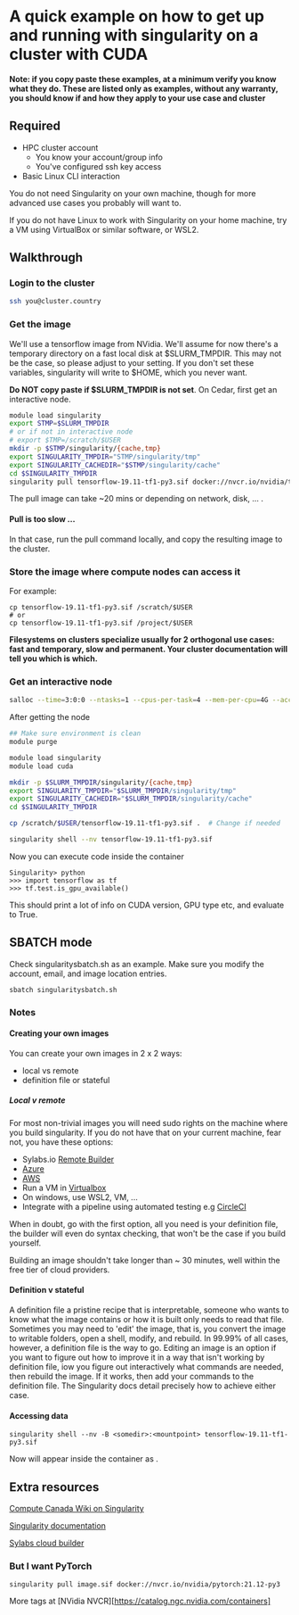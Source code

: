 # A quick example on how to get up and running with singularity on a cluster with CUDA

**Note: if you copy paste these examples, at a minimum verify you know what they do. These are listed only as examples, without any warranty, you should know if and how they apply to your use case and cluster**

## Required
- HPC cluster account
  - You know your account/group info
  - You've configured ssh key access
- Basic Linux CLI interaction

You do not need Singularity on your own machine, though for more advanced use cases you probably will want to.

If you do not have Linux to work with Singularity on your home machine, try a VM using VirtualBox or similar software, or WSL2.

## Walkthrough
### Login to the cluster
```bash
ssh you@cluster.country
```
### Get the image
We'll use a tensorflow image from NVidia.
We'll assume for now there's a temporary directory on a fast local disk at $SLURM_TMPDIR. This may not be the case, so please adjust to your setting.
If you don't set these variables, singularity will write to $HOME, which you never want.

**Do NOT copy paste if $SLURM_TMPDIR is not set**. On Cedar, first get an interactive node.

```bash
module load singularity
export STMP=$SLURM_TMPDIR
# or if not in interactive node
# export $TMP=/scratch/$USER
mkdir -p $STMP/singularity/{cache,tmp}
export SINGULARITY_TMPDIR="STMP/singularity/tmp"
export SINGULARITY_CACHEDIR="$STMP/singularity/cache"
cd $SINGULARITY_TMPDIR
singularity pull tensorflow-19.11-tf1-py3.sif docker://nvcr.io/nvidia/tensorflow:19.11-tf1-py3
```
The pull image can take ~20 mins or depending on network, disk, ... .

#### Pull is too slow ...
In that case, run the pull command locally, and copy the resulting image to the cluster.

### Store the image where compute nodes can access it
For example:
```
cp tensorflow-19.11-tf1-py3.sif /scratch/$USER
# or
cp tensorflow-19.11-tf1-py3.sif /project/$USER
```
**Filesystems on clusters specialize usually for 2 orthogonal use cases: fast and temporary, slow and permanent. Your cluster documentation will tell you which is which.**

### Get an interactive node
```bash
salloc --time=3:0:0 --ntasks=1 --cpus-per-task=4 --mem-per-cpu=4G --account=<YOURGROUP> --gres=gpu:1
```
After getting the node
```bash
## Make sure environment is clean
module purge

module load singularity
module load cuda

mkdir -p $SLURM_TMPDIR/singularity/{cache,tmp}
export SINGULARITY_TMPDIR="$SLURM_TMPDIR/singularity/tmp"
export SINGULARITY_CACHEDIR="$SLURM_TMPDIR/singularity/cache"
cd $SINGULARITY_TMPDIR

cp /scratch/$USER/tensorflow-19.11-tf1-py3.sif .  # Change if needed

singularity shell --nv tensorflow-19.11-tf1-py3.sif
```
Now you can execute code inside the container
```
Singularity> python
>>> import tensorflow as tf
>>> tf.test.is_gpu_available()
```
This should print a lot of info on CUDA version, GPU type etc, and evaluate to True.

## SBATCH mode
Check singularitysbatch.sh as an example. Make sure you modify the account, email, and image location entries.
```
sbatch singularitysbatch.sh
```

### Notes
#### Creating your own images
You can create your own images in 2 x 2 ways:
- local vs remote
- definition file or stateful
##### Local v remote
For most non-trivial images you will need sudo rights on the machine where you build singularity.
If you do not have that on your current machine, fear not, you have these options:

- Sylabs.io [Remote Builder](https://cloud.sylabs.io/builder)
- [Azure](https://azure.microsoft.com/en-us/free/students/)
- [AWS](https://aws.amazon.com/education/awseducate/)
- Run a VM in [Virtualbox](https://www.virtualbox.org/)
- On windows, use WSL2, VM, ...
- Integrate with a pipeline using automated testing e.g [CircleCI](https://circleci.com/)

When in doubt, go with the first option, all you need is your definition file, the builder will even do syntax checking, that won't be the case if you build yourself.

Building an image shouldn't take longer than ~ 30 minutes, well within the free tier of cloud providers.

#### Definition v stateful
A definition file a pristine recipe that is interpretable, someone who wants to know what the image contains or how it is built only needs to read that file.
Sometimes you may need to 'edit' the image, that is, you convert the image to writable folders, open a shell, modify, and rebuild. 
In 99.99% of all cases, however, a definition file is the way to go. 
Editing an image is an option if you want to figure out how to improve it in a way that isn't working by definition file, iow you figure out interactively what commands are needed, then rebuild the image. If it works, then add your commands to the definition file.
The Singularity docs detail precisely how to achieve either case.

#### Accessing data
```
singularity shell --nv -B <somedir>:<mountpoint> tensorflow-19.11-tf1-py3.sif
```
Now <somedir> will appear inside the container as <mountpoint>.


## Extra resources
[Compute Canada Wiki on Singularity](https://docs.computecanada.ca/wiki/Singularity)

[Singularity documentation](https://sylabs.io/docs)

[Sylabs cloud builder](https://cloud.sylabs.io/library)

### But I want PyTorch
```
singularity pull image.sif docker://nvcr.io/nvidia/pytorch:21.12-py3
```
More tags at [NVidia NVCR][https://catalog.ngc.nvidia.com/containers]
